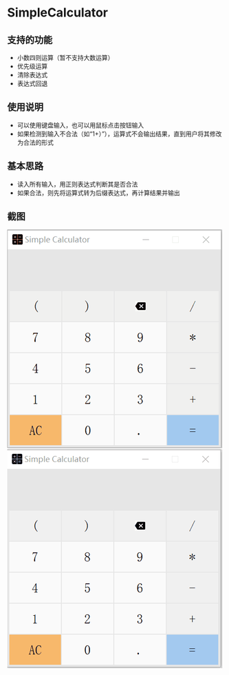 # SimpleCalculator
## 支持的功能
- 小数四则运算（暂不支持大数运算）
- 优先级运算
- 清除表达式
- 表达式回退
## 使用说明
- 可以使用键盘输入，也可以用鼠标点击按钮输入
- 如果检测到输入不合法（如“1+）”），运算式不会输出结果，直到用户将其修改为合法的形式
## 基本思路
- 读入所有输入，用正则表达式判断其是否合法
- 如果合法，则先将运算式转为后缀表达式，再计算结果并输出
## 截图
![](/img/test_1.gif) ![](/img/test_2.gif)